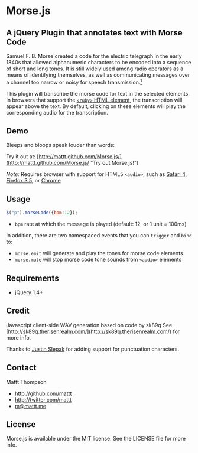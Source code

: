 # Morse.js
## A jQuery Plugin that annotates text with Morse Code

Samuel F. B. Morse created a code for the electric telegraph in the early 1840s that allowed alphanumeric characters to be encoded into a sequence of short and long tones. It is still widely used among radio operators as a means of identifying themselves, as well as communicating messages over a channel too narrow or noisy for speech transmission.[<sup>1</sup>](http://en.wikipedia.org/wiki/Morse_code)

This plugin will transcribe the morse code for text in the selected elements. In browsers that support the [`<ruby>` HTML element](http://www.w3.org/TR/1998/WD-ruby-19981221/), the transcription will appear above the text. By default, clicking on these elements will play the corresponding audio for the transcription.

## Demo

Bleeps and bloops speak louder than words:

Try it out at: [http://mattt.github.com/Morse.js/](http://mattt.github.com/Morse.js/ "Try out Morse.js!")

*Note:* Requires browser with support for HTML5 `<audio>`, such as [Safari 4](http://www.apple.com/safari/download/), [Firefox 3.5](http://www.mozilla.com/firefox/), or [Chrome](http://www.google.com/chrome/)

## Usage

``` javascript
$("p").morseCode({bpm:12});
```

- `bpm` rate at which the message is played (default: 12, or 1 unit = 100ms)

In addition, there are two namespaced events that you can `trigger` and `bind` to:

- `morse.emit` will generate and play the tones for morse code elements
- `morse.mute` will stop morse code tone sounds from `<audio>` elements

## Requirements

- jQuery 1.4+

## Credit

Javascript client-side WAV generation based on code by sk89q
See [http://sk89q.therisenrealm.com/](http://sk89q.therisenrealm.com/) for more info.

Thanks to [Justin Slepak](https://github.com/jrslepak) for adding support for punctuation characters.

## Contact

Mattt Thompson

- http://github.com/mattt
- http://twitter.com/mattt
- m@mattt.me

## License

Morse.js is available under the MIT license. See the LICENSE file for more info.
